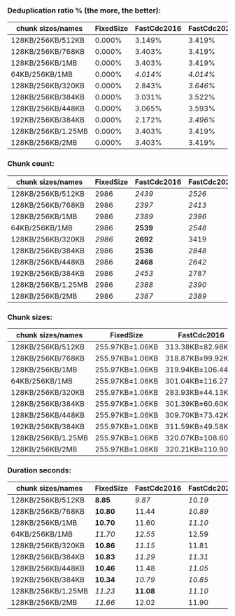 ### Deduplication ratio % (the more, the better):

| chunk sizes/names  | FixedSize | FastCdc2016 | FastCdc2020 | Restic     | StadiaCdc  | Casync   | Ronomon    |
|--------------------|-----------|-------------|-------------|------------|------------|----------|------------|
| 128KB/256KB/512KB  | 0.000%    | 3.149%      | 3.419%      | *3.766%*   | **4.100%** | 3.360%   | *3.945%*   |
| 128KB/256KB/768KB  | 0.000%    | 3.403%      | 3.419%      | *3.715%*   | *4.113%*   | 3.630%   | **4.188%** |
| 128KB/256KB/1MB    | 0.000%    | 3.403%      | 3.419%      | *3.791%*   | **4.087%** | 3.528%   | *3.987%*   |
| 64KB/256KB/1MB     | 0.000%    | *4.014%*    | *4.014%*    | **4.416%** | *4.178%*   | 3.684%   | 3.810%     |
| 128KB/256KB/320KB  | 0.000%    | 2.843%      | *3.646%*    | 3.581%     | **4.336%** | 3.349%   | *3.783%*   |
| 128KB/256KB/384KB  | 0.000%    | 3.031%      | 3.522%      | *3.804%*   | **4.194%** | 3.499%   | *4.003%*   |
| 128KB/256KB/448KB  | 0.000%    | 3.065%      | 3.593%      | *3.640%*   | **4.187%** | 3.495%   | *4.079%*   |
| 192KB/256KB/384KB  | 0.000%    | 2.172%      | *3.496%*    | 2.968%     | **3.971%** | 2.685%   | *3.146%*   |
| 128KB/256KB/1.25MB | 0.000%    | 3.403%      | 3.419%      | 3.523%     | **4.113%** | *3.525%* | *3.987%*   |
| 128KB/256KB/2MB    | 0.000%    | 3.403%      | 3.419%      | 3.523%     | **4.113%** | *3.587%* | *3.987%*   |

### Chunk count:

| chunk sizes/names  | FixedSize | FastCdc2016 | FastCdc2020 | Restic | StadiaCdc | Casync   | Ronomon |
|--------------------|-----------|-------------|-------------|--------|-----------|----------|---------|
| 128KB/256KB/512KB  | 2986      | *2439*      | *2526*      | 2980   | 2985      | **2437** | 2896    |
| 128KB/256KB/768KB  | 2986      | *2397*      | *2413*      | 2799   | 2821      | **2234** | 2776    |
| 128KB/256KB/1MB    | 2986      | *2389*      | *2396*      | 2746   | 2785      | **2174** | 2731    |
| 64KB/256KB/1MB     | 2986      | **2539**    | *2548*      | 3946   | 2778      | *2642*   | 2725    |
| 128KB/256KB/320KB  | *2986*    | **2692**    | 3419        | 3390   | 3536      | *2958*   | 3255    |
| 128KB/256KB/384KB  | 2986      | **2536**    | *2848*      | 3202   | 3250      | *2713*   | 3090    |
| 128KB/256KB/448KB  | 2986      | **2468**    | *2642*      | 3062   | 3089      | *2550*   | 2977    |
| 192KB/256KB/384KB  | 2986      | *2453*      | 2787        | 2618   | 3003      | **2383** | *2558*  |
| 128KB/256KB/1.25MB | 2986      | *2388*      | *2390*      | 2724   | 2770      | **2146** | 2722    |
| 128KB/256KB/2MB    | 2986      | *2387*      | *2389*      | 2715   | 2765      | **2131** | 2718    |

### Chunk sizes:

| chunk sizes/names  | FixedSize       | FastCdc2016       | FastCdc2020       | Restic            | StadiaCdc         | Casync            | Ronomon           |
|--------------------|-----------------|-------------------|-------------------|-------------------|-------------------|-------------------|-------------------|
| 128KB/256KB/512KB  | 255.97KB±1.06KB | 313.38KB±82.98KB  | 302.59KB±70.94KB  | 256.49KB±132.10KB | 256.06KB±102.95KB | 313.64KB±132.04KB | 263.93KB±118.11KB |
| 128KB/256KB/768KB  | 255.97KB±1.06KB | 318.87KB±99.92KB  | 316.76KB±92.42KB  | 273.07KB±176.36KB | 270.95KB±135.72KB | 342.14KB±183.58KB | 275.34KB±150.47KB |
| 128KB/256KB/1MB    | 255.97KB±1.06KB | 319.94KB±106.44KB | 319.01KB±101.26KB | 278.35KB±198.57KB | 274.45KB±149.06KB | 351.58KB±212.25KB | 279.87KB±167.84KB |
| 64KB/256KB/1MB     | 255.97KB±1.06KB | 301.04KB±116.27KB | 299.97KB±111.74KB | 193.70KB±190.09KB | 275.14KB±203.62KB | 289.30KB±215.36KB | 280.49KB±174.84KB |
| 128KB/256KB/320KB  | 255.97KB±1.06KB | 283.93KB±44.13KB  | 223.56KB±60.74KB  | 225.47KB±76.66KB  | 216.16KB±56.06KB  | 258.40KB±66.52KB  | 234.82KB±68.91KB  |
| 128KB/256KB/384KB  | 255.97KB±1.06KB | 301.39KB±60.60KB  | 268.38KB±58.92KB  | 238.71KB±97.99KB  | 235.18KB±73.52KB  | 281.73KB±90.53KB  | 247.36KB±88.52KB  |
| 128KB/256KB/448KB  | 255.97KB±1.06KB | 309.70KB±73.42KB  | 289.30KB±62.64KB  | 249.62KB±116.90KB | 247.44KB±89.23KB  | 299.74KB±112.19KB | 256.75KB±104.70KB |
| 192KB/256KB/384KB  | 255.97KB±1.06KB | 311.59KB±49.58KB  | 274.25KB±53.72KB  | 291.95KB±76.47KB  | 254.52KB±51.37KB  | 320.75KB±67.69KB  | 298.80KB±68.66KB  |
| 128KB/256KB/1.25MB | 255.97KB±1.06KB | 320.07KB±108.60KB | 319.81KB±108.27KB | 280.59KB±210.30KB | 275.93KB±157.92KB | 356.17KB±227.60KB | 280.80KB±173.91KB |
| 128KB/256KB/2MB    | 255.97KB±1.06KB | 320.21KB±110.90KB | 319.94KB±110.90KB | 281.52KB±218.76KB | 276.43KB±165.22KB | 358.67KB±243.50KB | 281.21KB±179.42KB |

### Duration seconds:

| chunk sizes/names  | FixedSize | FastCdc2016 | FastCdc2020 | Restic | StadiaCdc | Casync | Ronomon  |
|--------------------|-----------|-------------|-------------|--------|-----------|--------|----------|
| 128KB/256KB/512KB  | **8.85**  | *9.87*      | *10.19*     | 11.22  | 10.35     | 16.83  | 11.20    |
| 128KB/256KB/768KB  | **10.80** | 11.44       | *10.89*     | 11.92  | *11.16*   | 17.96  | 11.65    |
| 128KB/256KB/1MB    | **10.70** | 11.60       | *11.10*     | 12.22  | *11.17*   | 18.42  | 11.97    |
| 64KB/256KB/1MB     | *11.70*   | *12.55*     | 12.59       | 13.87  | **11.33** | 22.11  | 12.98    |
| 128KB/256KB/320KB  | **10.86** | *11.15*     | 11.81       | 12.12  | *11.23*   | 18.00  | 11.55    |
| 128KB/256KB/384KB  | **10.83** | *11.29*     | *11.31*     | 12.46  | 11.64     | 17.51  | 11.42    |
| 128KB/256KB/448KB  | **10.46** | 11.48       | *11.05*     | 12.03  | 11.84     | 17.81  | *10.97*  |
| 192KB/256KB/384KB  | **10.34** | *10.79*     | *10.85*     | 11.53  | 11.38     | 15.70  | 11.78    |
| 128KB/256KB/1.25MB | *11.23*   | **11.08**   | *11.10*     | 12.93  | 12.22     | 19.42  | 11.97    |
| 128KB/256KB/2MB    | *11.66*   | 12.02       | 11.90       | 12.33  | *10.01*   | 14.69  | **8.68** |
